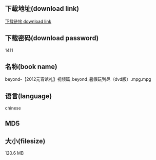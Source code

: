 ## 下载地址(download link)
[下载链接 download link](https://voluble-croquembouche-d321dc.netlify.app/?s=beyond-%E3%80%902012%E5%85%83%E5%AE%B5%E9%A6%86%E7%A4%BC%E3%80%91%E8%A7%86%E9%A2%91%E7%AF%87_beyond_%E6%9A%91%E5%81%87%E7%8E%A9%E5%88%B0%E5%B0%BD%EF%BC%88dvd%E7%89%88%EF%BC%89.mpg)

## 下载密码(download password)
1411

## 名称(book name)
beyond-【2012元宵馆礼】视频篇_beyond_暑假玩到尽（dvd版）.mpg.mpg

## 语言(language)
chinese

## MD5


## 大小(filesize)
120.6 MB
